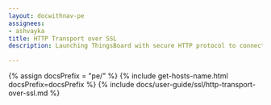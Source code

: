 ```yaml
---
layout: docwithnav-pe
assignees:
- ashvayka
title: HTTP Transport over SSL
description: Launching ThingsBoard with secure HTTP protocol to connect your IoT devices and projects.

---
```


{% assign docsPrefix = "pe/" %}
{% include get-hosts-name.html docsPrefix=docsPrefix %}
{% include docs/user-guide/ssl/http-transport-over-ssl.md %}